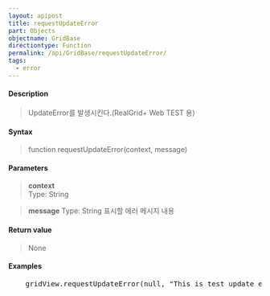 ```yaml
---
layout: apipost
title: requestUpdateError
part: Objects
objectname: GridBase
directiontype: Function
permalink: /api/GridBase/requestUpdateError/
tags:
  - error
---
```



#### Description

> UpdateError를 발생시킨다.(RealGrid+ Web TEST 용)

#### Syntax

> function requestUpdateError(context, message)

#### Parameters

> **context**  
> Type: String  
> 

> **message**
> Type: String
> 표시할 에러 메시지 내용

#### Return value

> None

#### Examples 

<pre class="prettyprint">
    gridView.requestUpdateError(null, "This is test update exception");
</pre>
